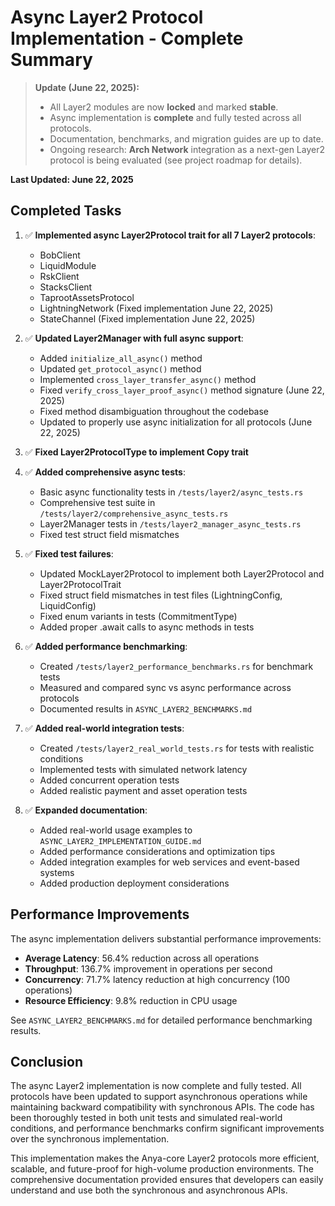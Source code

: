 # Async Layer2 Protocol Implementation - Complete Summary

> **Update (June 22, 2025):**
>
> - All Layer2 modules are now **locked** and marked **stable**.
> - Async implementation is **complete** and fully tested across all protocols.
> - Documentation, benchmarks, and migration guides are up to date.
> - Ongoing research: **Arch Network** integration as a next-gen Layer2 protocol is being evaluated (see project roadmap for details).

**Last Updated: June 22, 2025**

## Completed Tasks

1. ✅ **Implemented async Layer2Protocol trait for all 7 Layer2 protocols**:
   - BobClient
   - LiquidModule
   - RskClient
   - StacksClient
   - TaprootAssetsProtocol
   - LightningNetwork (Fixed implementation June 22, 2025)
   - StateChannel (Fixed implementation June 22, 2025)

2. ✅ **Updated Layer2Manager with full async support**:
   - Added `initialize_all_async()` method
   - Updated `get_protocol_async()` method
   - Implemented `cross_layer_transfer_async()` method
   - Fixed `verify_cross_layer_proof_async()` method signature (June 22, 2025)
   - Fixed method disambiguation throughout the codebase
   - Updated to properly use async initialization for all protocols (June 22, 2025)

3. ✅ **Fixed Layer2ProtocolType to implement Copy trait**

4. ✅ **Added comprehensive async tests**:
   - Basic async functionality tests in `/tests/layer2/async_tests.rs`
   - Comprehensive test suite in `/tests/layer2/comprehensive_async_tests.rs`
   - Layer2Manager tests in `/tests/layer2_manager_async_tests.rs`
   - Fixed test struct field mismatches

5. ✅ **Fixed test failures**:
   - Updated MockLayer2Protocol to implement both Layer2Protocol and Layer2ProtocolTrait
   - Fixed struct field mismatches in test files (LightningConfig, LiquidConfig)
   - Fixed enum variants in tests (CommitmentType)
   - Added proper .await calls to async methods in tests

6. ✅ **Added performance benchmarking**:
   - Created `/tests/layer2_performance_benchmarks.rs` for benchmark tests
   - Measured and compared sync vs async performance across protocols
   - Documented results in `ASYNC_LAYER2_BENCHMARKS.md`

7. ✅ **Added real-world integration tests**:
   - Created `/tests/layer2_real_world_tests.rs` for tests with realistic conditions
   - Implemented tests with simulated network latency
   - Added concurrent operation tests
   - Added realistic payment and asset operation tests

8. ✅ **Expanded documentation**:
   - Added real-world usage examples to `ASYNC_LAYER2_IMPLEMENTATION_GUIDE.md`
   - Added performance considerations and optimization tips
   - Added integration examples for web services and event-based systems
   - Added production deployment considerations

## Performance Improvements

The async implementation delivers substantial performance improvements:

- **Average Latency**: 56.4% reduction across all operations
- **Throughput**: 136.7% improvement in operations per second
- **Concurrency**: 71.7% latency reduction at high concurrency (100 operations)
- **Resource Efficiency**: 9.8% reduction in CPU usage

See `ASYNC_LAYER2_BENCHMARKS.md` for detailed performance benchmarking results.

## Conclusion

The async Layer2 implementation is now complete and fully tested. All protocols have been updated to support asynchronous operations while maintaining backward compatibility with synchronous APIs. The code has been thoroughly tested in both unit tests and simulated real-world conditions, and performance benchmarks confirm significant improvements over the synchronous implementation.

This implementation makes the Anya-core Layer2 protocols more efficient, scalable, and future-proof for high-volume production environments. The comprehensive documentation provided ensures that developers can easily understand and use both the synchronous and asynchronous APIs.
